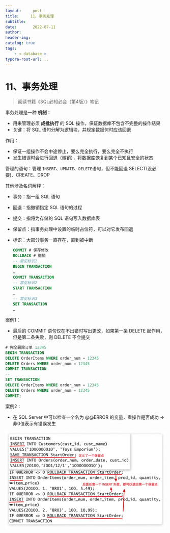 ```yaml
---
layout:     post
title:     11、事务处理
subtitle:  
date:       2022-07-11
author:     
header-img: 
catalog: true
tags:
    - < database >
typora-root-url: ..
---
```




# 11、事务处理

> 阅读书籍《SQL必知必会（第4版）》笔记

事务处理是一种 **机制**：

-	用来管理必须 **成批执行** 的 SQL 操作，保证数据库不包含不完整的操作结果 
-	关键：将 SQL 语句分解为逻辑块，并规定数据何时应该回退

作用：

- 保证一组操作不会中途停止，要么完全执行，要么完全不执行 
- 发生错误时会进行回退（撤销），将数据库恢复到某个已知且安全的状态

管理的语句：管理 `INSERT`、`UPDATE`、`DELETE`语句，但不能回退 SELECT(没必要)、CREATE、DROP

其他涉及名词解释：

- 事务：指一组 SQL 语句

- 回退：指撤销指定 SQL 语句的过程

- 提交：指将为存储的 SQL 语句写入数据库表

- 保留点：指事务处理中设置的临时占位符，可以对它发布回退

- 标识：大部分事务一直存在，直到被中断

    ```sql
    COMMIT # 保存修改
    ROLLBACK # 撤销
    -- 常见标识1
    BEGIN TRANSACTION
    …
    COMMIT TRANSACTION
    -- 常见标识2
    START TRANSACTION
    …
    -- 常见标识3
    SET TRANSACTION
    …
    ```

案例1：

-	最后的 COMMIT 语句仅在不出错时写出更改，如果第一条 DELETE 起作用，但是第二条失败，则 DELETE 不会提交

```sql
# 完全删除订单 12345
BEGIN TRANSACTION
DELETE OrderItems WHERE order_num = 12345
DELETE Orders WHERE order_num = 12345
COMMIT TRANSACTION 
--
SET TRANSACTION
DELETE OrderItems WHERE order_num = 12345
DELETE Orders WHERE order_num = 12345
COMMIT;
```

案例2：

- 在 SQL Server 中可以检查一个名为 @@ERROR 的变量，看操作是否成功 -> 非0值表示有错误发生

<img src="/../img/assets_2023/483FB3F1-F533-4F5D-8726-67DDE46F95C5.png" alt="483FB3F1-F533-4F5D-8726-67DDE46F95C5" style="zoom:50%;" />
